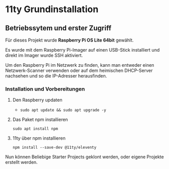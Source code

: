# 11ty Grundinstallation

## Betriebssytem und erster Zugriff
Für dieses Projekt wurde **Raspberry Pi OS Lite 64bit** gewählt.

Es wurde mit dem Raspberry Pi-Imager auf einen USB-Stick installiert und direkt im Imager wurde SSH aktiviert.

Um den Raspberry Pi im Netzwerk zu finden, kann man entweder einen Netzwerk-Scanner verwenden oder auf dem heimischen DHCP-Server nachsehen und so die IP-Adresser herausfinden.

### Installation und Vorbereitungen
1. Den Raspberry updaten
	-  ```sudo apt update && sudo apt upgrade -y```
   

2. Das Paket npm installieren
   ```
   sudo apt install npm
   ```

3. 11ty über npm installieren
   ```
   npm install --save-dev @11ty/eleventy
   ```

Nun können Beliebige Starter Projects geklont werden, oder eigene Projekte erstellt werden.
